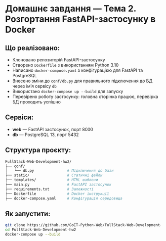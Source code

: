 # Домашнє завдання — Тема 2. Розгортання FastAPI-застосунку в Docker

## Що реалізовано:

- Клоновано репозиторій FastAPI-застосунку
- Створено `Dockerfile` з використанням Python 3.10
- Написано `docker-compose.yaml` з конфігурацією для FastAPI та PostgreSQL
- Внесено зміни до `conf/db.py` для правильного підключення до БД через ім’я сервісу `db`
- Використано `docker-compose up --build` для запуску
- Перевірено роботу застосунку: головна сторінка працює, перевірка БД проходить успішно

## Сервіси:

- **web** — FastAPI застосунок, порт 8000
- **db** — PostgreSQL 13, порт 5432

## Структура проєкту:

```bash
FullStack-Web-Development-hw2/
├── conf/
│   └── db.py               # Підключення до бази
├── static/                 # Статичні файли
├── templates/              # HTML шаблони
├── main.py                 # FastAPI застосунок
├── requirements.txt        # Залежності
├── Dockerfile              # Docker інструкції
├── docker-compose.yaml     # Конфігурація середовища
```

## Як запустити:

```bash
git clone https://github.com/GoIT-Python-Web/FullStack-Web-Development-hw2
cd FullStack-Web-Development-hw2
docker-compose up --build
```

